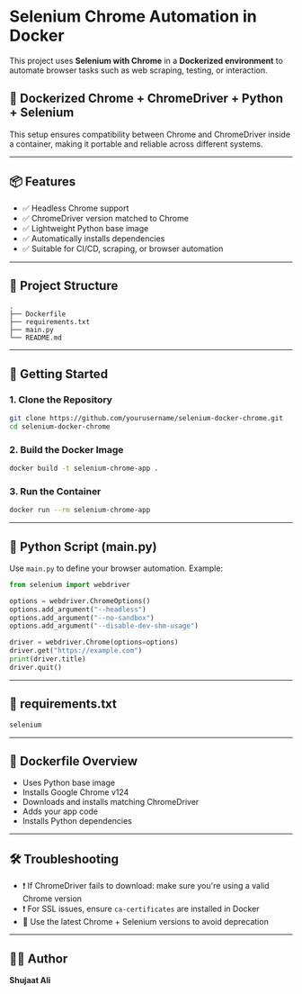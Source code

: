 # Selenium Chrome Automation in Docker

This project uses **Selenium with Chrome** in a **Dockerized environment** to automate browser tasks such as web scraping, testing, or interaction.

## 🐳 Dockerized Chrome + ChromeDriver + Python + Selenium

This setup ensures compatibility between Chrome and ChromeDriver inside a container, making it portable and reliable across different systems.

---

## 📦 Features

- ✅ Headless Chrome support
- ✅ ChromeDriver version matched to Chrome
- ✅ Lightweight Python base image
- ✅ Automatically installs dependencies
- ✅ Suitable for CI/CD, scraping, or browser automation

---

## 📁 Project Structure

```
.
├── Dockerfile
├── requirements.txt
├── main.py
└── README.md
```

---

## 🚀 Getting Started

### 1. Clone the Repository

```bash
git clone https://github.com/yourusername/selenium-docker-chrome.git
cd selenium-docker-chrome
```

### 2. Build the Docker Image

```bash
docker build -t selenium-chrome-app .
```

### 3. Run the Container

```bash
docker run --rm selenium-chrome-app
```

---

## 🐍 Python Script (main.py)

Use `main.py` to define your browser automation. Example:

```python
from selenium import webdriver

options = webdriver.ChromeOptions()
options.add_argument("--headless")
options.add_argument("--no-sandbox")
options.add_argument("--disable-dev-shm-usage")

driver = webdriver.Chrome(options=options)
driver.get("https://example.com")
print(driver.title)
driver.quit()
```

---

## 🧾 requirements.txt

```txt
selenium
```

---

## 🔧 Dockerfile Overview

- Uses Python base image
- Installs Google Chrome v124
- Downloads and installs matching ChromeDriver
- Adds your app code
- Installs Python dependencies

---

## 🛠️ Troubleshooting

- ❗ If ChromeDriver fails to download: make sure you're using a valid Chrome version
- ❗ For SSL issues, ensure `ca-certificates` are installed in Docker
- 🔁 Use the latest Chrome + Selenium versions to avoid deprecation


---

## 👨‍💻 Author

**Shujaat Ali**